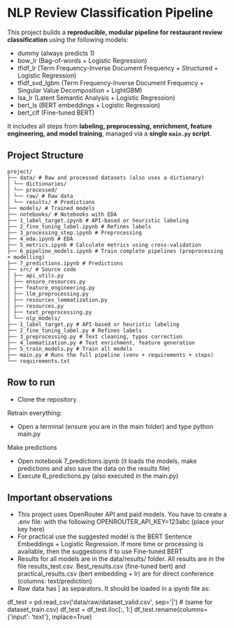 # NLP Review Classification Pipeline

This project builds a **reproducible, modular pipeline for restaurant review classification** using the following models:

* dummy (always predicts 1)
* bow_lr (Bag-of-words + Logistic Regression)
* tfidf_lr (Term Frequency-Inverse Document Frequency + Structured + Logistic Regression)
* tfidf_svd_lgbm (Term Frequency-Inverse Document Frequency + Singular Value Decomposition + LightGBM)
* lsa_lr (Latent Semantic Analysis + Logistic Regression)
* bert_ls (BERT embeddings + Logistic Regression)
* bert_clf (Fine-tuned BERT)

It includes all steps from **labeling, preprocessing, enrichment, feature engineering, and model training**, managed via a **single `main.py` script**.

## Project Structure
```
project/
├── data/ # Raw and processed datasets (also uses a dictionary)
│ └── dictionaries/
│ └── processed/
│ └── raw/ # Raw data
│ └── results/ # Predictions
├── models/ # Trained models
├── notebooks/ # Notebooks with EDA
├── 1_label_target.ipynb # API-based or heuristic labeling
├── 2_fine_tuning_label.ipynb # Refines labels
├── 3_processing_step.ipynb # Preprocessing
├── 4_eda.ipynb # EDA
├── 5_metrics.ipynb # Calculate metrics using cross-validation
├── 6_pipeline_models.ipynb # Train complete pipelines (preprocessing + modelling)
├── 7_predictions.ipynb # Predictions
├── src/ # Source code 
│ ├── api_utils.py
│ ├── ensure_resources.py
│ ├── feature_engineering.py
│ ├── llm_preprocessing.py
│ ├── resources_lemmatization.py
│ ├── resources.py
│ ├── text_preprocessing.py
│ └── nlp_models/
├── 1_label_target.py # API-based or heuristic labeling
├── 2_fine_tuning_label.py # Refines labels
├── 3_preprocessing.py # Text cleaning, typos correction
├── 4_lemmatization.py # Text enrichment, feature generation
├── 5_train_models.py # Train all models
├── main.py # Runs the full pipeline (venv + requirements + steps)
└── requirements.txt
```
## Row to run

* Clone the repository

Retrain everything:
* Open a terminal (ensure you are in the main folder) and type python main.py

Make predictions
* Open notebook 7_predictions.ipynb (it loads the models, make predictions and also save the data on the results file)
* Execute 6_predictions.py (also executed in the main.py)

## Important observations

* This project uses OpenRouter API and paid models. You have to create a .env file: with the following OPENROUTER_API_KEY=123abc (place your key here)
* For practical use the suggested model is the BERT Sentence Embeddings + Logistic Regression. If more time or processing is available, then the suggestions if to use Fine-tuned BERT
* Results for all models are in the data/results/ folder. All results are in the file results_test.csv. Best_results.csv (fine-tuned bert) and practical_results.csv (bert embedding + lr) are for direct conference (columns: text/prediction)
* Raw data has | as separators. It should be loaded in a ipynb file as:
 
df_test = pd.read_csv('data/raw/dataset_valid.csv', sep='|') # (same for dataset_train.csv)
df_test = df_test.iloc[:, 1:]
df_test.rename(columns={'input': 'text'}, inplace=True)